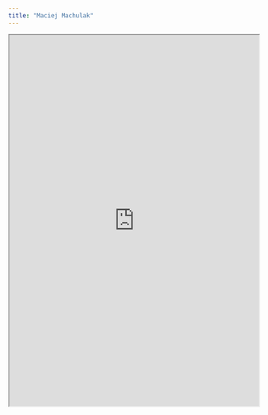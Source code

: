 ```yaml
---
title: "Maciej Machulak"
---
```




<iframe height="750" width="100%" src="https://ewelton.github.io/ktest/wiki.html#Maciej%20Machulak"></iframe>
